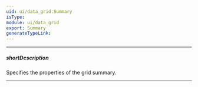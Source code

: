 ```yaml
---
uid: ui/data_grid:Summary
isType: 
module: ui/data_grid
export: Summary
generateTypeLink: 
---
```

---
##### shortDescription
Specifies the properties of the grid summary.

---
